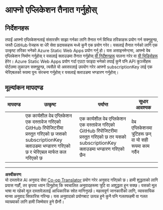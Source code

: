 <!--
CO_OP_TRANSLATOR_METADATA:
{
  "original_hash": "0ccdc1faa676a485c4c6ecbddb9f9067",
  "translation_date": "2025-08-27T14:56:46+00:00",
  "source_file": "3-transport/lessons/3-visualize-location-data/assignment.md",
  "language_code": "ne"
}
-->
# आफ्नो एप्लिकेशन तैनात गर्नुहोस्

## निर्देशनहरू

तपाईं आफ्नो एप्लिकेशनलाई संसारसँग साझा गर्नका लागि तैनात गर्न विभिन्न तरिकाहरू प्रयोग गर्न सक्नुहुन्छ, जस्तै GitHub पेजहरू वा धेरै सेवा प्रदायकहरू मध्ये कुनै एक प्रयोग गरेर। यसलाई तैनात गर्नको लागि एक उत्कृष्ट तरिका भनेको Azure Static Web Apps प्रयोग गर्नु हो। यस असाइनमेन्टमा, आफ्नो वेब एप्लिकेशन निर्माण गर्नुहोस् र यसलाई क्लाउडमा तैनात गर्नुहोस् [यी निर्देशनहरू](https://github.com/Azure/static-web-apps-cli) पालना गरेर वा [यी भिडियोहरू](https://www.youtube.com/watch?v=ADVGIXciYn8&list=PLlrxD0HtieHgMPeBaDQFx9yNuFxx6S1VG&index=3) हेरेर। Azure Static Web Apps प्रयोग गर्दा एउटा फाइदा भनेको तपाईं कुनै पनि API कुञ्जीहरू पोर्टलमा लुकाउन सक्नुहुन्छ, त्यसैले यो अवसरलाई उपयोग गरेर आफ्नो subscriptionKey लाई एक भेरिएबलको रूपमा पुनः संरचना गर्नुहोस् र यसलाई क्लाउडमा भण्डारण गर्नुहोस्।

## मूल्यांकन मापदण्ड

| मापदण्ड | उत्कृष्ट                                                                                                                               | पर्याप्त                                                                                                            | सुधार आवश्यक                                   |
| -------- | --------------------------------------------------------------------------------------------------------------------------------------- | ------------------------------------------------------------------------------------------------------------------- | --------------------------------------------------- |
|          | एक कार्यशील वेब एप्लिकेशन एक दस्तावेज गरिएको GitHub रिपोजिटरीमा प्रस्तुत गरिएको छ जसको subscriptionKey क्लाउडमा भण्डारण गरिएको छ र भेरिएबल मार्फत कल गरिएको छ | एक कार्यशील वेब एप्लिकेशन एक दस्तावेज गरिएको GitHub रिपोजिटरीमा प्रस्तुत गरिएको छ तर यसको subscriptionKey क्लाउडमा भण्डारण गरिएको छैन | वेब एप्लिकेशनमा त्रुटिहरू छन् वा यो सही रूपमा काम गर्दैन |

---

**अस्वीकरण**:  
यो दस्तावेज़ AI अनुवाद सेवा [Co-op Translator](https://github.com/Azure/co-op-translator) प्रयोग गरेर अनुवाद गरिएको छ। हामी शुद्धताको लागि प्रयास गर्छौं, तर कृपया ध्यान दिनुहोस् कि स्वचालित अनुवादहरूमा त्रुटि वा अशुद्धता हुन सक्छ। यसको मूल भाषा मा रहेको मूल दस्तावेज़लाई आधिकारिक स्रोत मानिनुपर्छ। महत्वपूर्ण जानकारीको लागि, व्यावसायिक मानव अनुवाद सिफारिस गरिन्छ। यस अनुवादको प्रयोगबाट उत्पन्न हुने कुनै पनि गलतफहमी वा गलत व्याख्याको लागि हामी जिम्मेवार हुने छैनौं।